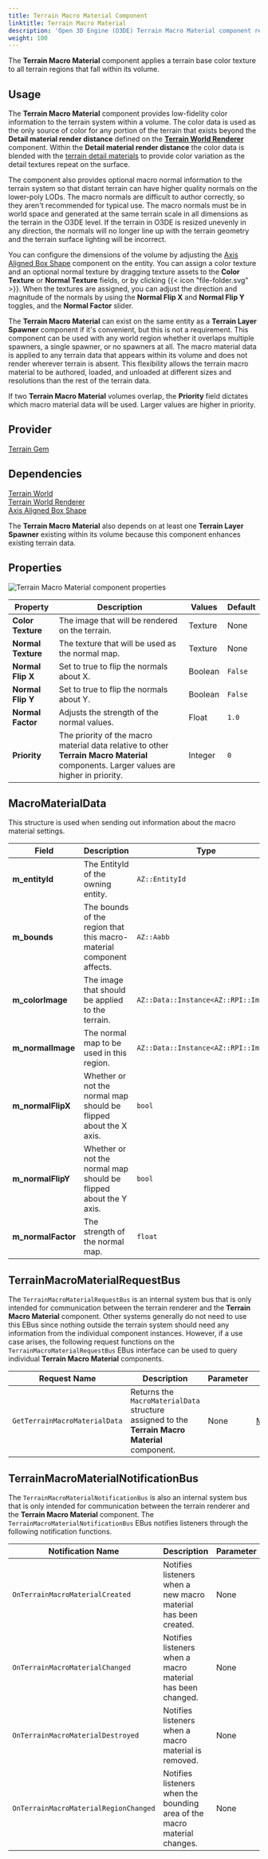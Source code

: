 ```yaml
---
title: Terrain Macro Material Component
linktitle: Terrain Macro Material
description: 'Open 3D Engine (O3DE) Terrain Macro Material component reference.'
weight: 100
---
```


The **Terrain Macro Material** component applies a terrain base color texture to all terrain regions that fall within its volume.

## Usage

The **Terrain Macro Material** component provides low-fidelity color information to the terrain system within a volume. The color data is used as the only source of color for any portion of the terrain that exists beyond the **Detail material render distance** defined on the [**Terrain World Renderer**](/docs/user-guide/components/reference/terrain/world-renderer) component. Within the **Detail material render distance** the color data is blended with the [terrain detail materials](/docs/user-guide/components/reference/terrain/terrain-detail-material) to provide color variation as the detail textures repeat on the surface.

The component also provides optional macro normal information to the terrain system so that distant terrain can have higher quality normals on the lower-poly LODs. The macro normals are difficult to author correctly, so they aren't recommended for typical use. The macro normals must be in world space and generated at the same terrain scale in all dimensions as the terrain in the O3DE level. If the terrain in O3DE is resized unevenly in any direction, the normals will no longer line up with the terrain geometry and the terrain surface lighting will be incorrect.

You can configure the dimensions of the volume by adjusting the [Axis Aligned Box Shape](/docs/user-guide/components/reference/shape/axis-aligned-box-shape) component on the entity. You can assign a color texture and an optional normal texture by dragging texture assets to the **Color Texture** or **Normal Texture** fields, or by clicking {{< icon "file-folder.svg" >}}. When the textures are assigned, you can adjust the direction and magnitude of the normals by using the **Normal Flip X** and **Normal Flip Y** toggles, and the **Normal Factor** slider.

The **Terrain Macro Material** can exist on the same entity as a **Terrain Layer Spawner** component if it's convenient, but this is not a requirement. This component can be used with any world region whether it overlaps multiple spawners, a single spawner, or no spawners at all. The macro material data is applied to any terrain data that appears within its volume and does not render wherever terrain is absent. This flexibility allows the terrain macro material to be authored, loaded, and unloaded at different sizes and resolutions than the rest of the terrain data.

If two **Terrain Macro Material** volumes overlap, the **Priority** field dictates which macro material data will be used. Larger values are higher in priority.

## Provider

[Terrain Gem](/docs/user-guide/gems/reference/environment/terrain)

## Dependencies

[Terrain World](/docs/user-guide/components/reference/terrain/world)  
[Terrain World Renderer](/docs/user-guide/components/reference/terrain/world-renderer)  
[Axis Aligned Box Shape](/docs/user-guide/components/reference/shape/axis-aligned-box-shape)

The **Terrain Macro Material** also depends on at least one **Terrain Layer Spawner** existing within its volume because this component enhances existing terrain data.

## Properties

![Terrain Macro Material component properties](/images/user-guide/components/reference/terrain/terrain-macro-material-component.png)

| Property | Description | Values | Default |
|-|-|-|-|
| **Color Texture** | The image that will be rendered on the terrain. | Texture | None |
| **Normal Texture** | The texture that will be used as the normal map. | Texture | None |
| **Normal Flip X** | Set to true to flip the normals about X. | Boolean | `False` |
| **Normal Flip Y** | Set to true to flip the normals about Y. | Boolean | `False` |
| **Normal Factor** | Adjusts the strength of the normal values. | Float | `1.0` |
| **Priority** | The priority of the macro material data relative to other **Terrain Macro Material** components. Larger values are higher in priority. | Integer | `0` |

## MacroMaterialData

This structure is used when sending out information about the macro material settings.

| Field | Description | Type |
|-|-|-|
| **m_entityId** | The EntityId of the owning entity. | `AZ::EntityId` |
| **m_bounds** | The bounds of the region that this macro-material component affects. | `AZ::Aabb` |
| **m_colorImage** | The image that should be applied to the terrain. | `AZ::Data::Instance<AZ::RPI::Image>` |
| **m_normalImage** | The normal map to be used in this region. | `AZ::Data::Instance<AZ::RPI::Image>` |
| **m_normalFlipX** | Whether or not the normal map should be flipped about the X axis. | `bool` |
| **m_normalFlipY** | Whether or not the normal map should be flipped about the Y axis. | `bool` |
| **m_normalFactor** | The strength of the normal map. | `float` |

## TerrainMacroMaterialRequestBus

The `TerrainMacroMaterialRequestBus` is an internal system bus that is only intended for communication between the terrain renderer and the **Terrain Macro Material** component. Other systems generally do not need to use this EBus since nothing outside the terrain system should need any information from the individual component instances. However, if a use case arises, the following request functions on the `TerrainMacroMaterialRequestBus` EBus interface can be used to query individual **Terrain Macro Material** components.

| Request Name | Description | Parameter | Return | Scriptable |
|-|-|-|-|-|
| `GetTerrainMacroMaterialData` | Returns the `MacroMaterialData` structure assigned to the **Terrain Macro Material** component. | None | [MacroMaterialData](#macromaterialdata) | Yes |

## TerrainMacroMaterialNotificationBus

The `TerrainMacroMaterialNotificationBus` is also an internal system bus that is only intended for communication between the terrain renderer and the **Terrain Macro Material** component. The `TerrainMacroMaterialNotificationBus` EBus notifies listeners through the following notification functions.

| Notification Name | Description | Parameter | Return | Scriptable |
|-|-|-|-|-|
| `OnTerrainMacroMaterialCreated` | Notifies listeners when a new macro material has been created. | None | EntityId; [MacroMaterialData](#macromaterialdata) | Yes |
| `OnTerrainMacroMaterialChanged` | Notifies listeners when a macro material has been changed. | None | EntityId; [MacroMaterialData](#macromaterialdata) | Yes |
| `OnTerrainMacroMaterialDestroyed` | Notifies listeners when a macro material is removed. | None | EntityId | Yes |
| `OnTerrainMacroMaterialRegionChanged` | Notifies listeners when the bounding area of the macro material changes. | None | EntityId; Old Region: Aabb; New Region: Aabb | Yes |
